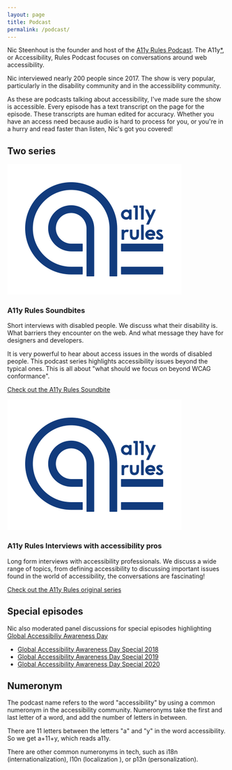 ```yaml
---
layout: page
title: Podcast
permalink: /podcast/
---
```


Nic Steenhout is the founder and host of the [A11y Rules Podcast](https://a11yrules.com). The A11y[*](#numeronym), or Accessibility, Rules Podcast focuses on conversations around web accessibility.

Nic interviewed nearly 200 people since 2017. The show is very popular, particularly in the disability community and in the accessibility community.

As these are podcasts talking about accessibility, I've made sure the show is accessible. Every episode has a text transcript on the page for the episode. These transcripts are human edited for accuracy. Whether you have an access need because audio is hard to process for you, or you're in a hurry and read faster than listen, Nic's got you covered!

<section class="light-on-primary margin-vertical pad-inline round-corners">
  <h2>Two series</h2>

  <div class="flex-reflow">
    <div>
      <img src="/img/a11yrules-logo.png" alt="A11y Rules Logo - A stylized a with the words a11y rules stacked beside the a." class="round-corners">
      <h3>A11y Rules Soundbites</h3>
      <p>Short interviews with disabled people. We discuss what their disability is. What barriers they encounter on the web. And what message they have for designers and developers.</p>
      <p>It is very powerful to hear about access issues in the words of disabled people. This podcast series highlights accessibility issues beyond the typical ones. This is all about "what should we focus on beyond WCAG conformance".</p>
      <p><a href="https://a11yrules.com/series/a11y-rules-soundbite/">Check out the A11y Rules Soundbite</a></p>
    </div>
    <div>
      <img src="/img/a11yrules-logo.png" alt="A11y Rules Logo - A stylized a with the words a11y rules stacked beside the a." class="round-corners">
      <h3>A11y Rules Interviews with accessibility pros</h3>
      <p>Long form interviews with accessibility professionals. We discuss a wide range of topics, from defining accessibility to discussing important issues found in the world of accessibility, the conversations are fascinating!</p>
      <p><a href="https://a11yrules.com/series/a11y-rules-podcast/">Check out the A11y Rules original series</a></p>
    </div>
  </div>
</section>


## Special episodes

Nic also moderated panel discussions for special episodes highlighting [Global Accessibiliy Awareness Day](https://accessibility.day/)

* [Global Accessibility Awareness Day Special 2018](https://a11yrules.com/podcast/gaad-2018-special/)
* [Global Accessibility Awareness Day Special 2019](https://a11yrules.com/podcast/global-accessibility-awareness-day-2019-special-episode/)
* [Global Accessibility Awareness Day Special 2020](https://a11yrules.com/podcast/global-accessibility-awareness-day-2020-special/)

## <a name="numeronym"></a>Numeronym

The podcast name refers to the word "accessibility" by using a common numeronym in the accessibility community. Numeronyms take the first and last letter of a word, and add the number of letters in between.

There are 11 letters between the letters "a" and "y" in the word accessibility. So we get a+11+y, which reads a11y.

There are other common numeronyms in tech, such as i18n (internationalization), l10n (localization ), or p13n (personalization).
